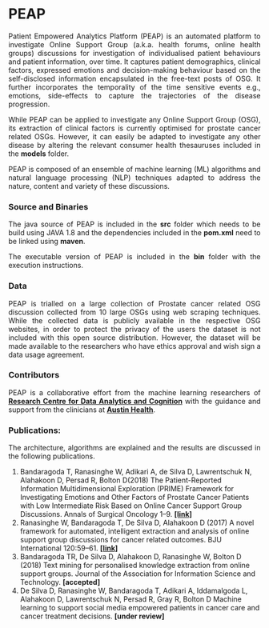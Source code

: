 # PEAP
<p align="justify">Patient Empowered Analytics Platform (PEAP) is an automated platform to investigate Online Support Group (a.k.a. health forums, online health groups) discussions for investigation of individualised patient behaviours and patient information, over time. It captures patient demographics, clinical factors, expressed emotions and decision-making behaviour based on the self-disclosed information encapsulated in the free-text posts of OSG. It further incorporates the temporality of the time sensitive events e.g., emotions, side-effects to capture the trajectories of the disease progression.</p>

<p align="justify">While PEAP can be applied to investigate any Online Support Group (OSG), its extraction of clinical factors is currently optimised for prostate cancer related OSGs. However, it can easily be adapted to investigate any other disease by altering the relevant consumer health thesauruses included in the <strong>models</strong> folder.</p>
  
<p align="justify">PEAP is composed of an ensemble of machine learning (ML) algorithms and natural language processing (NLP) techniques adapted to address the nature, content and variety of these discussions.</p>

### Source and Binaries
<p align="justify">The java source of PEAP is included in the <strong>src</strong> folder which needs to be build using JAVA 1.8 and the dependencies included in the <strong>pom.xml</strong> need to be linked using <strong>maven</strong>.</p>

<p align="justify">The executable version of PEAP is included in the <strong>bin</strong> folder with the execution instructions.</p>


### Data
<p align="justify">PEAP is trialled on a large collection of Prostate cancer related OSG discussion collected from 10 large OSGs using web scraping techniques. While the collected data is publicly available in the respective OSG websites, in order to protect the privacy of the users the dataset is not included with this open source distribution. However, the dataset will be made available to the researchers who have ethics approval and wish sign a data usage agreement.</p>

### Contributors 
<p align="justify">PEAP is a collaborative effort from the machine learning researchers of <a href="https://www.latrobe.edu.au/centre-for-data-analytics-and-cognition "><strong>Research Centre for Data Analytics and Cognition</strong></a> with the guidance  and support from the clinicians at <a href="http://www.austin.org.au"><strong>Austin Health</strong></a>.</p>

### Publications:
<p align="justify">The architecture, algorithms are explained and the results are discussed in the following publications.</p>

<ol>
<li>Bandaragoda T, Ranasinghe W, Adikari A, de Silva D, Lawrentschuk N, Alahakoon D, Persad R, Bolton D(2018) The Patient-Reported Information Multidimensional Exploration (PRIME) Framework for Investigating Emotions and Other Factors of Prostate Cancer Patients with Low Intermediate Risk Based on Online Cancer Support Group Discussions. Annals of Surgical Oncology 1–9. <a href="https://link.springer.com/article/10.1245/s10434-018-6372-2"><strong>[link]</strong></a></li>
<li>Ranasinghe W, Bandaragoda T, De Silva D, Alahakoon D (2017) A novel framework for automated, intelligent extraction and analysis of online support group discussions for cancer related outcomes. BJU International 120:59–61. <a href="https://onlinelibrary.wiley.com/doi/full/10.1111/bju.14036"><strong>[link]</strong></a></li>
<li>Bandaragoda TR, De Silva D, Alahakoon D, Ranasinghe W, Bolton D (2018) Text mining for personalised knowledge extraction from online support groups. Journal of the Association for Information Science and Technology. <strong>[accepted]</strong></li>
<li>De Silva D, Ranasinghe W, Bandaragoda T, Adikari A, Iddamalgoda L, Alahakoon D, Lawrentschuk N, Persad R, Gray R, Bolton D Machine learning to support social media empowered patients in cancer care and cancer treatment decisions. <strong>[under review]</strong></li>
</ol 
